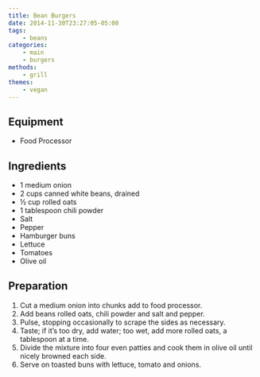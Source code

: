 ```yaml
---
title: Bean Burgers
date: 2014-11-30T23:27:05-05:00
tags:
    - beans
categories: 
    - main
    - burgers
methods:
    - grill
themes:
    - vegan
---
```


## Equipment

-   Food Processor

## Ingredients

-   1 medium onion
-   2 cups canned white beans, drained
-   ½ cup rolled oats
-   1 tablespoon chili powder
-   Salt
-   Pepper
-   Hamburger buns
-   Lettuce
-   Tomatoes
-   Olive oil

## Preparation

1.  Cut a medium onion into chunks add to food processor.
2.  Add beans rolled oats, chili powder and salt and pepper.
3.  Pulse, stopping occasionally to scrape the sides as necessary.
4.  Taste; if it’s too dry, add water; too wet, add more rolled oats, a
    tablespoon at a time.
5.  Divide the mixture into four even patties and cook them in olive oil
    until nicely browned each side.
6.  Serve on toasted buns with lettuce, tomato and onions.

